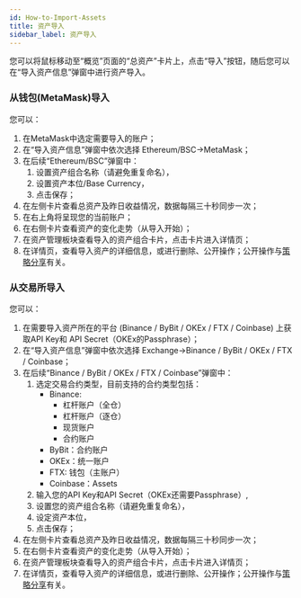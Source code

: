 ```yaml
---
id: How-to-Import-Assets
title: 资产导入
sidebar_label: 资产导入
---
```


您可以将鼠标移动至“概览”页面的“总资产”卡片上，点击“导入”按钮，随后您可以在“导入资产信息”弹窗中进行资产导入。
### 从钱包(MetaMask)导入
您可以：

1. 在MetaMask中选定需要导入的账户；
1. 在“导入资产信息”弹窗中依次选择 Ethereum/BSC→MetaMask；
1. 在后续“Ethereum/BSC”弹窗中：
   1. 设置资产组合名称（请避免重复命名），
   1. 设置资产本位/Base Currency，
   1. 点击保存；
4. 在左侧卡片查看总资产及昨日收益情况，数据每隔三十秒同步一次；
4. 在右上角将呈现您的当前账户；
4. 在右侧卡片查看资产的变化走势（从导入开始）；
4. 在资产管理板块查看导入的资产组合卡片，点击卡片进入详情页；
4. 在详情页，查看导入资产的详细信息，或进行删除、公开操作；公开操作与[策略分享](https://deepgolab.github.io/docs/zh/docs/How-to-Share-Strategies)有关。
### 从交易所导入
您可以：

1. 在需要导入资产所在的平台 (Binance / ByBit / OKEx / FTX / Coinbase) 上获取API Key和 API Secret（OKEx的Passphrase）；
1. 在“导入资产信息”弹窗中依次选择 Exchange→Binance / ByBit / OKEx / FTX / Coinbase；
1. 在后续“Binance / ByBit / OKEx / FTX / Coinbase”弹窗中：
   1. 选定交易合约类型，目前支持的合约类型包括：
      - Binance: 
         - 杠杆账户（全仓）
         - 杠杆账户（逐仓）
         - 现货账户
         - 合约账户
      - ByBit：合约账户
      - OKEx：统一账户
      - FTX: 钱包（主账户）
      - Coinbase：Assets
   2. 输入您的API Key和API Secret（OKEx还需要Passphrase）,
   2. 设置您的资产组合名称（请避免重复命名），
   2. 设定资产本位，
   2. 点击保存；
4. 在左侧卡片查看总资产及昨日收益情况，数据每隔三十秒同步一次；
4. 在右侧卡片查看资产的变化走势（从导入开始）；
4. 在资产管理板块查看导入的资产组合卡片，点击卡片进入详情页；
4. 在详情页，查看导入资产的详细信息，或进行删除、公开操作；公开操作与[策略分享](https://deepgolab.github.io/docs/zh/docs/How-to-Share-Strategies)有关。